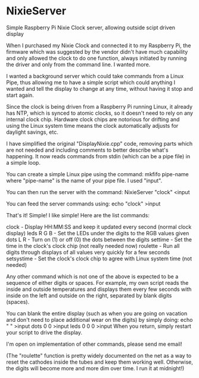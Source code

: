 # NixieServer
Simple Raspberry Pi Nixie Clock server, allowing outside scipt driven display

When I purchased my Nixie Clock and connected it to my Raspberry Pi, the firmware
which was suggested by the vendor didn't have much capability and only allowed the
clock to do one function, always initiated by running the driver and only from the
command line.  I wanted more.

I wanted a background server which could take commands from a Linux Pipe, thus
allowing me to have a simple script which could anything I wanted and tell the
display to change at any time, without having it stop and start again.

Since the clock is being driven from a Raspberry Pi running Linux, it already has
NTP, which is synced to atomic clocks, so it doesn't need to rely on any internal
clock chip.  Hardware clock chips are notorious for drifting and using the Linux
system time means the clock automatically adjusts for daylight savings, etc.

I have simplified the original "DisplayNixie.cpp" code, removing parts which are not
needed and including comments to better describe what's happening.  It now reads
commands from stdin (which can be a pipe file) in a simple loop.

You can create a simple Linux pipe using the command:
  mkfifo pipe-name
where "pipe-name" is the name of your pipe file.  I used "input".

You can then run the server with the command:
  NixieServer "clock" <input

You can feed the server commands using:
  echo "clock" >input

That's it!  Simple!  I like simple!  Here are the list commands:

clock - Display HH:MM:SS and keep it updated every second (normal clock display)
leds R G B - Set the LEDs under the digits to the RGB values given
dots L R - Turn on (1) or off (0) the dots between the digits
settime - Set the time in the clock's clock chip (not really needed now)
roulette - Run all digits through displays of all values very quickly for a few seconds
setsystime - Set the clock's clock chip to agree with Linux system time (not needed)

Any other command which is not one of the above is expected to be a sequence of
either digits or spaces.  For example, my own script reads the inside and outside
temperatures and displays them every few seconds with inside on the left and outside
on the right, separated by blank digits (spaces).

You can blank the entire display (such as when you are going on vacation and don't need
to place additional wear on the digits) by simply doing:
  echo "      " >input
  dots 0 0 >input
  leds 0 0 0 >input
When you return, simply restart your script to drive the display.

I'm open on implementation of other commands, please send me email!

(The "roulette" function is pretty widely documented on the net as a way to reset
the cathodes inside the tubes and keep them working well.  Otherwise, the digits
will become more and more dim over time.  I run it at midnight!)
